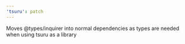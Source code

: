 ```yaml
---
'tsuru': patch
---
```


Moves @types/inquirer into normal dependencies as types are needed when using tsuru as a library
